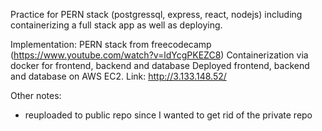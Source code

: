 Practice for PERN stack (postgressql, express, react, nodejs) including containerizing a full stack app as well as deploying.

Implementation: PERN stack from freecodecamp (https://www.youtube.com/watch?v=ldYcgPKEZC8)
Containerization via docker for frontend, backend and database
Deployed frontend, backend and database on AWS EC2. Link: http://3.133.148.52/

Other notes:
- reuploaded to public repo since I wanted to get rid of the private repo
